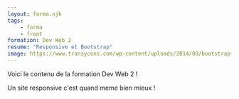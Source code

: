 ```yaml
---
layout: forma.njk
tags:
    - forma
    - front
formation: Dev Web 2
resume: "Responsive et Bootstrap"
image: https://www.transycons.com/wp-content/uploads/2014/08/bootstrap-1.jpg
---
```


Voici le contenu de la formation Dev Web 2 !

Un site responsive c'est quand meme bien mieux !